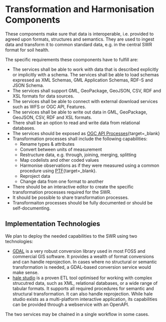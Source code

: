 # Transformation and Harmonisation Components

These components make sure that data is interoperable, i.e. provided to agreed upon formats, structures and semantics. They are used to ingest data and transform it to common standard data, e.g. in the central SWR format for soil health.

The specific requirements these coomponents have to fulfill are:

- The services shall be able to work with data that is described explicitly or implicitly with a schema. The services shall be able to load schemas expressed as XML Schemas, GML Application Schemas, RDF-S and JSON Schema.
- The services shall support GML, GeoPackage, GeoJSON, CSV, RDF and XSL formats for data sources.
- The services shall be able to connect with external download services such as WFS or OGC API, Features.
- The services shall be able to write out data in GML, GeoPackage, GeoJSON, CSV, RDF and XSL formats.
- There shall be an option to read and write data from relational databases.
- The services should be exposed as [OGC API Processes](https://ogcapi.ogc.org/processes/){target=_blank}
- Transformation processes shall include the following capabilities:
  - Rename types & attributes
  - Convert between units of measurement
  - Restructure data, e.g. through, joining, merging, splitting
  - Map codelists and other coded values
  - Harmonise observations as if they were measured using a common procedure using [PTF](https://en.wikipedia.org/wiki/Pedotransfer_function){target=_blank}.
  - Reproject data
  - Change data from one format to another
- There should be an interactive editor to create the specific transformation processes required for the SWR.
- It should be possible to share transformation processes.
- Transformaiton processes should be fully documented or should be self-documenting.

## Implementation Technologies

We plan to deploy the needed capabilities to the SWR using two technologies:

- [GDAL](https://gdal.org/index.html) is a very robust conversion library used in most FOSS and commercial GIS software. It provides a wealth of format conversions and can handle reprojection. In cases where no structural or semantic transformation is needed, a GDAL-based conversion service would make sense. 
- [hale studio](https://github.com/halestudio/hale/) is a proven ETL tool optimised for working with complex strucutred data, such as XML, relational databases, or a wide range of tabular formats. It supports all required procedures for semantic and structural transformation. It can also handle reprojection. While hale studio exists as a multi-platform interactive application, its capabilities can be provided through a webservice with an OpenAPI.

The two services may be chained in a single workflow in some cases.
